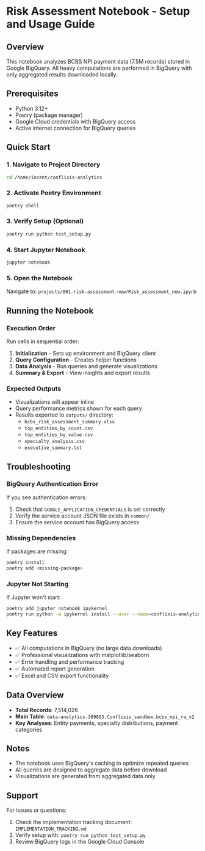 # Risk Assessment Notebook - Setup and Usage Guide

## Overview
This notebook analyzes BCBS NPI payment data (7.5M records) stored in Google BigQuery. All heavy computations are performed in BigQuery with only aggregated results downloaded locally.

## Prerequisites
- Python 3.12+
- Poetry (package manager)
- Google Cloud credentials with BigQuery access
- Active internet connection for BigQuery queries

## Quick Start

### 1. Navigate to Project Directory
```bash
cd /home/incent/conflixis-analytics
```

### 2. Activate Poetry Environment
```bash
poetry shell
```

### 3. Verify Setup (Optional)
```bash
poetry run python test_setup.py
```

### 4. Start Jupyter Notebook
```bash
jupyter notebook
```

### 5. Open the Notebook
Navigate to: `projects/001-risk-assessment-new/Risk_assessment_new.ipynb`

## Running the Notebook

### Execution Order
Run cells in sequential order:
1. **Initialization** - Sets up environment and BigQuery client
2. **Query Configuration** - Creates helper functions
3. **Data Analysis** - Run queries and generate visualizations
4. **Summary & Export** - View insights and export results

### Expected Outputs
- Visualizations will appear inline
- Query performance metrics shown for each query
- Results exported to `outputs/` directory:
  - `bcbs_risk_assessment_summary.xlsx`
  - `top_entities_by_count.csv`
  - `top_entities_by_value.csv`
  - `specialty_analysis.csv`
  - `executive_summary.txt`

## Troubleshooting

### BigQuery Authentication Error
If you see authentication errors:
1. Check that `GOOGLE_APPLICATION_CREDENTIALS` is set correctly
2. Verify the service account JSON file exists in `common/`
3. Ensure the service account has BigQuery access

### Missing Dependencies
If packages are missing:
```bash
poetry install
poetry add <missing-package>
```

### Jupyter Not Starting
If Jupyter won't start:
```bash
poetry add jupyter notebook ipykernel
poetry run python -m ipykernel install --user --name=conflixis-analytics
```

## Key Features
- ✅ All computations in BigQuery (no large data downloads)
- ✅ Professional visualizations with matplotlib/seaborn
- ✅ Error handling and performance tracking
- ✅ Automated report generation
- ✅ Excel and CSV export functionality

## Data Overview
- **Total Records**: 7,514,026
- **Main Table**: `data-analytics-389803.Conflixis_sandbox.bcbs_npi_ra_v2`
- **Key Analyses**: Entity payments, specialty distributions, payment categories

## Notes
- The notebook uses BigQuery's caching to optimize repeated queries
- All queries are designed to aggregate data before download
- Visualizations are generated from aggregated data only

## Support
For issues or questions:
1. Check the implementation tracking document: `IMPLEMENTATION_TRACKING.md`
2. Verify setup with: `poetry run python test_setup.py`
3. Review BigQuery logs in the Google Cloud Console